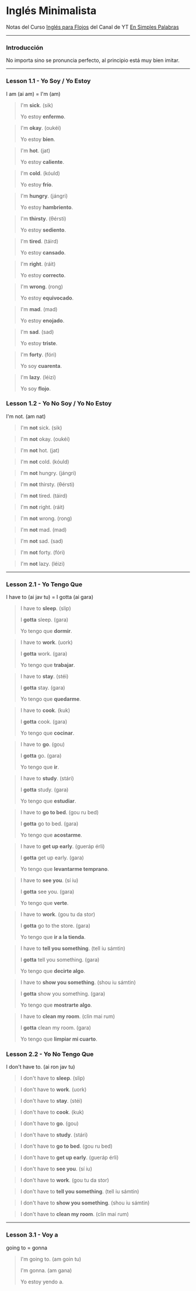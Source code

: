 # Inglés Minimalista

Notas del Curso [Inglés para Flojos](https://www.youtube.com/playlist?list=PL7e9WPWwT5sqjNbUNQjfLd_0TZfPrxnxr) del Canal de YT [En Simples Palabras](https://www.youtube.com/@EnSimplesPalabras)

---

### Introducción

No importa sino se pronuncia perfecto, al principio está muy bien imitar.

---

### Lesson 1.1 - Yo Soy / Yo Estoy

I am (ai am) = I'm (am)

> I'm **sick**. (sik)
>
> Yo estoy **enfermo**.

> I'm **okay**. (oukéi)
>
> Yo estoy **bien**.

> I'm **hot**. (jat)
>
> Yo estoy **caliente**.

> I'm **cold**. (kóuld)
>
> Yo estoy **frío**.

> I'm **hungry**. (jángri)
>
> Yo estoy **hambriento**.

> I'm **thirsty**. (θérsti)
>
> Yo estoy **sediento**.

> I'm **tired**. (táird)
>
> Yo estoy **cansado**.

> I'm **right**. (ráit)
>
> Yo estoy **correcto**.

> I'm **wrong**. (rong)
>
> Yo estoy **equivocado**.

> I'm **mad**. (mad)
>
> Yo estoy **enojado**.

> I'm **sad**. (sad)
>
> Yo estoy **triste**.

> I'm **forty**. (fóri)
>
> Yo soy **cuarenta**.

> I'm **lazy**. (léizi)
>
> Yo soy **flojo**.

### Lesson 1.2 - Yo No Soy / Yo No Estoy

I'm not. (am nat)

> I'm **not** sick. (sik)

> I'm **not** okay. (oukéi)

> I'm **not** hot. (jat)

> I'm **not** cold. (kóuld)

> I'm **not** hungry. (jángri)

> I'm **not** thirsty. (θérsti)

> I'm **not** tired. (táird)

> I'm **not** right. (ráit)

> I'm **not** wrong. (rong)

> I'm **not** mad. (mad)

> I'm **not** sad. (sad)

> I'm **not** forty. (fóri)

> I'm **not** lazy. (léizi)

---

### Lesson 2.1 - Yo Tengo Que

I have to (ai jav tu) = I gotta (ai gara)

> I have to **sleep**. (slip)
>
> I **gotta** sleep. (gara)
>
> Yo tengo que **dormir**.

> I have to **work**. (uork)
>
> I **gotta** work. (gara)
>
> Yo tengo que **trabajar**.

> I have to **stay**. (stéi)
>
> I **gotta** stay. (gara)
>
> Yo tengo que **quedarme**.

> I have to **cook**. (kuk)
>
> I **gotta** cook. (gara)
>
> Yo tengo que **cocinar**.

> I have to **go**. (gou)
>
> I **gotta** go. (gara)
>
> Yo tengo que **ir**.

> I have to **study**. (stári)
>
> I **gotta** study. (gara)
>
> Yo tengo que **estudiar**.

> I have to **go to bed**. (gou ru bed)
>
> I **gotta** go to bed. (gara)
>
> Yo tengo que **acostarme**.

> I have to **get up early**. (gueráp érli)
>
> I **gotta** get up early. (gara)
>
> Yo tengo que **levantarme temprano**.

> I have to **see you**. (sí iu)
>
> I **gotta** see you. (gara)
>
> Yo tengo que **verte**.

> I have to **work**. (gou tu da stor)
>
> I **gotta** go to the store. (gara)
>
> Yo tengo que **ir a la tienda**.

> I have to **tell you something**. (tell iu sámtin)
>
> I **gotta** tell you something. (gara)
>
> Yo tengo que **decirte algo**.

> I have to **show you something**. (shou iu sámtin)
>
> I **gotta** show you something. (gara)
>
> Yo tengo que **mostrarte algo**.

> I have to **clean my room**. (clin mai rum)
>
> I **gotta** clean my room. (gara)
>
> Yo tengo que **limpiar mi cuarto**.

### Lesson 2.2 - Yo No Tengo Que

I don't have to. (ai ron jav tu)

> I don't have to **sleep**. (slip)

> I don't have to **work**. (uork)

> I don't have to **stay**. (stéi)

> I don't have to **cook**. (kuk)

> I don't have to **go**. (gou)

> I don't have to **study**. (stári)

> I don't have to **go to bed**. (gou ru bed)

> I don't have to **get up early**. (gueráp érli)

> I don't have to **see you**. (sí iu)

> I don't have to **work**. (gou tu da stor)

> I don't have to **tell you something**. (tell iu sámtin)

> I don't have to **show you something**. (shou iu sámtin)

> I don't have to **clean my room**. (clin mai rum)

---

### Lesson 3.1 - Voy a

going to = gonna

> I'm going to. (am goin tu)
>
> I'm gonna. (am gana)
>
> Yo estoy yendo a.

